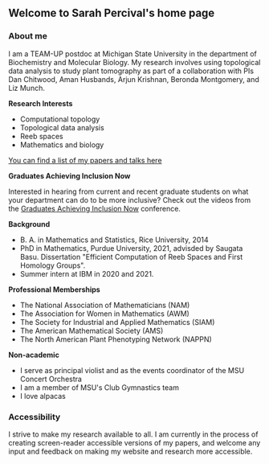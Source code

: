 ## Welcome to Sarah Percival's home page

### About me

I am a TEAM-UP postdoc at Michigan State University in the department of Biochemistry and Molecular Biology. My research involves using topological data analysis to study plant tomography as part of a collaboration with PIs Dan Chitwood, Aman Husbands, Arjun Krishnan, Beronda Montgomery, and Liz Munch.

**Research Interests**
* Computational topology
* Topological data analysis
* Reeb spaces
* Mathematics and biology

[You can find a list of my papers and talks here](papers-and-talks)

**Graduates Achieving Inclusion Now**

Interested in hearing from current and recent graduate students on what your department can do to be more inclusive? Check out the videos from the [Graduates Achieving Inclusion Now](https://sites.google.com/view/gainconference/home/recorded-video) conference.

**Background** 
* B. A. in Mathematics and Statistics, Rice University, 2014 
* PhD in Mathematics, Purdue University, 2021, advisded by Saugata Basu. Dissertation "Efficient Computation of Reeb Spaces and First Homology Groups".
* Summer intern at IBM in 2020 and 2021. 

**Professional Memberships**
* The National Association of Mathematicians (NAM)
* The Association for Women in Mathematics (AWM)
* The Society for Industrial and Applied Mathematics (SIAM)
* The American Mathematical Society (AMS)
* The North American Plant Phenotyping Network (NAPPN)

**Non-academic**
* I serve as principal violist and as the events coordinator of the MSU Concert Orchestra
* I am a member of MSU's Club Gymnastics team
* I love alpacas

### Accessibility

I strive to make my research available to all. I am currently in the process of creating screen-reader accessible versions of my papers, and welcome any input and feedback on making my website and research more accessible.

